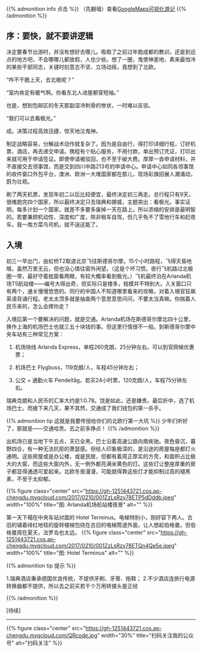 
{{% admonition info 点击 %}}
（先翻墙）查看[GoogleMaps可视化游记](https://www.google.com/maps/d/viewer?mid=1VPcRM0UCYSvrJdjV_kFyojtUCuU&ll=64.93481342886963%2C19.221822024999927&z=3)
{{% /admonition %}}

## 序：要快，就不要讲逻辑

决定要春节出游时，并没有想好去哪儿。吸取了之前过年跑成都的教训，还是到远点的地方吧，不会哪哪儿都放假，人也少些。想了一圈，鬼使神差地，素来最怕冷的某些干部同志，关键时刻意志不坚、立场动摇，竟想到了北欧。

“咋不干脆上天，去北极呢？”

“室内肯定有暖气啊。你看东北人进屋都穿短袖。”​

也是，想到包邮区的冬天那副湿冷刺骨的惨状，一时难以反驳。

“我们可以去看极光。”

成。决策过程高效迅捷，惊天地泣鬼神。

<!--more-->

制定战略容易，分解战术动作就复杂了。因为是自由行，得打印详细行程，订好机票、酒店，再去递交申请。携程有个贴心服务，不用付款，单出预订凭证，打印出来就可用于申请签证。即使申请被驳回，也不至于破大费。厚厚一沓申请材料，并不直接交去领事馆，而是交到四川中路213号的申请中心。申请中心如同各领事馆的收件窗口外包平台，澳洲、欧洲一大堆国家都在那儿，现场彩旗招展人潮涌动，蔚为壮观。

刷了两天机票，发现年初二以后比较便宜，最终决定初三再走。总行程只有9天，很难跑完四个国家，所以最终决定只去瑞典和挪威，主题突出：看极光。事实证明，每多计划一个国家，就差不多要多废掉一天在路上。所以浓缩的安排是最明智的。若要兼顾机动性、深度和广度，除非租车自驾，但几乎免不了雪地行车和赶夜车。我一南方菜鸟司机，就不逞这能了。

## 入境

初三一早出门，由虹桥T2取道北京飞往斯德哥尔摩。15个小时路程，飞得天昏地暗，虽然万里无云，但也没心情往窗外闲望。（这是个坏习惯。夜行飞机路过北极圈一带，最好守着舷窗看两眼，有较大概率看到极光。）飞机最终泊在Arlanda机场T5航站楼——编号大得出奇，但实际只是楼多，规模并不特别大。入关窗口只有两个，通关慢慢悠悠的。同行的中国人不知道哪里看来的攻略，对着入境官狂飙英语背诵行程。老太太顶多就是抽查两个意思意思问问，不要太当真嘛。你揣着人民币来的，怎么会撵你走？

入境后第一个要解决的问题，就是交通。Arlanda机场在斯德哥尔摩北四十公里，换作上海的机场巴士也就三五十块钱的事。但这里行情很不一般。到斯德哥尔摩中央车站有三种常见方案：

1. 机场快线 Arlanda Express，单程​260克朗，25分钟左右。可以到官网候优惠票；

2. 机场巴士 Flygbuss，119克朗/人，车程45分钟左右；

3. 公交 + 通勤火车 Pendeltåg，若买24小时票，120克朗/人，车程75分钟左右。

瑞典克朗和人民币的汇率大约是1:0.78。饶是如此，还是嫌贵。​最后折中，选了机场巴士。而接下来几天，果不其然，交通成了我们钱包的第一杀手。

{{% admonition tip 这就是我要传授给你们的北欧行第一大坑 %}}
少年们听好了，​那就是——交通哈贵。去之前多挣点！​
{{% /admonition %}}

出机场已是当地下午五点，天已全黑。巴士沿着高速公路向南疾驰。夜色昏沉，暮野四合，有一种无法抗拒的萧瑟感。但给人印象极深的，是沿途的房屋每座都灯火通明。这些房屋或是办公楼，或是民居，但都有着周正厚实的方壳，和面积占比极大的大窗，而这些大窗内外，无一例外都亮满米黄色的灯。这些灯让整座厚重的房子都显得通透可爱起来。北欧冬夜漫漫，可能就得靠这些灯才能抑制过高的褪黑素，不至于太抑郁。​​

{{% figure class="center" src="https://gh-1251443721.cos.ap-chengdu.myqcloud.com/2017/0210/001ZzLsRzy78ETP5dDddb.jpeg" width="100%" title="图: Arlanda机场航站楼夜景" alt="" %}}

第一天下榻在中央车站对面的 Hotel Terminus。电梯特别小，刚好容下两人。古旧的铺着绯红地毯的旋转楼梯包绕在古旧的电梯筒道外面，让人想起伯格曼。但伯格曼周在夏天，法罗岛也太远。
{{% figure class="center" src="https://gh-1251443721.cos.ap-chengdu.myqcloud.com/2017/0210/001ZzLsRzy78ETQn4Qe5e.jpeg" width="100%" title="图: Hotel Terminus" alt="" %}}

{{% admonition tip 提示 %}}

1.瑞典酒店秉承德国优良传统，不提供牙刷、牙膏、拖鞋；
2.不少酒店连旅行电源转换器都不提供，所以去之前买若干个万用转接头是正经

{{% /admonition %}}

[待续]

---

<!-- {% raw %} -->
{{% figure class="center" src="https://gh-1251443721.cos.ap-chengdu.myqcloud.com/QRcode.jpg" width="30%" title="扫码关注我的公众号" alt="扫码关注" %}}
<!-- {% endraw %} -->
